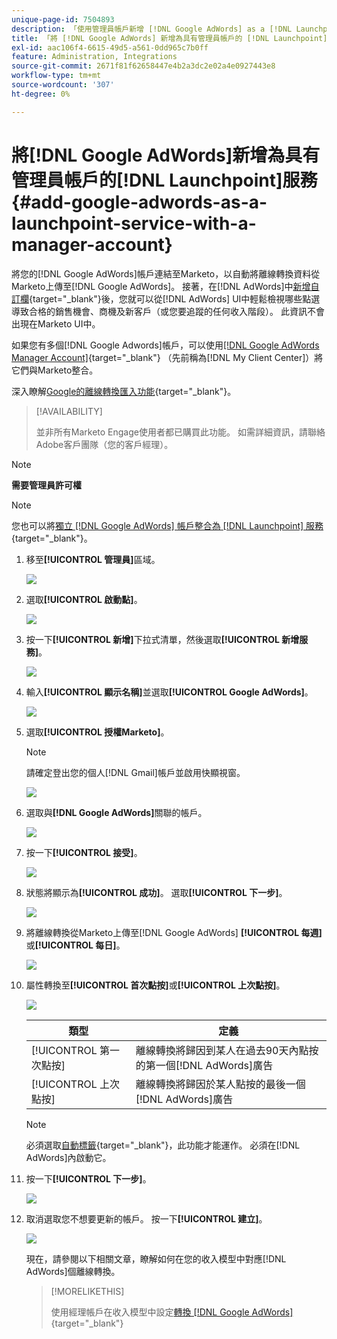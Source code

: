 ```yaml
---
unique-page-id: 7504893
description: 「使用管理員帳戶新增 [!DNL Google AdWords] as a [!DNL Launchpoint] 服務 — Marketo檔案 — 產品檔案」
title: 「將 [!DNL Google AdWords] 新增為具有管理員帳戶的 [!DNL Launchpoint] 服務」
exl-id: aac106f4-6615-49d5-a561-0dd965c7b0ff
feature: Administration, Integrations
source-git-commit: 2671f81f62658447e4b2a3dc2e02a4e0927443e8
workflow-type: tm+mt
source-wordcount: '307'
ht-degree: 0%

---
```


# 將[!DNL Google AdWords]新增為具有管理員帳戶的[!DNL Launchpoint]服務 {#add-google-adwords-as-a-launchpoint-service-with-a-manager-account}

將您的[!DNL Google AdWords]帳戶連結至Marketo，以自動將離線轉換資料從Marketo上傳至[!DNL Google AdWords]。 接著，在[!DNL AdWords]中[新增自訂欄](https://support.google.com/adwords/answer/3073556){target="_blank"}後，您就可以從[!DNL AdWords] UI中輕鬆檢視哪些點選導致合格的銷售機會、商機及新客戶（或您要追蹤的任何收入階段）。 此資訊不會出現在Marketo UI中。

如果您有多個[!DNL Google Adwords]帳戶，可以使用[[!DNL Google AdWords Manager Account]](https://www.google.com/adwords/manager-accounts/){target="_blank"} （先前稱為[!DNL My Client Center]）將它們與Marketo整合。

深入瞭解[Google的離線轉換匯入功能](https://support.google.com/adwords/answer/2998031?hl=en){target="_blank"}。

>[!AVAILABILITY]
>
>並非所有Marketo Engage使用者都已購買此功能。 如需詳細資訊，請聯絡Adobe客戶團隊（您的客戶經理）。

>[!NOTE]
>
>**需要管理員許可權**

>[!NOTE]
>
>您也可以將[獨立 [!DNL Google AdWords] 帳戶整合為 [!DNL Launchpoint] 服務](/help/marketo/product-docs/administration/additional-integrations/add-google-adwords-as-a-launchpoint-service.md){target="_blank"}。

1. 移至&#x200B;**[!UICONTROL 管理員]**&#x200B;區域。

   ![](assets/add-google-adwords-as-a-launchpoint-service-with-a-manager-1.png)

1. 選取&#x200B;**[!UICONTROL 啟動點]**。

   ![](assets/add-google-adwords-as-a-launchpoint-service-with-a-manager-2.png)

1. 按一下&#x200B;**[!UICONTROL 新增]**&#x200B;下拉式清單，然後選取&#x200B;**[!UICONTROL 新增服務]**。

   ![](assets/add-google-adwords-as-a-launchpoint-service-with-a-manager-3.png)

1. 輸入&#x200B;**[!UICONTROL 顯示名稱]**&#x200B;並選取&#x200B;**[!UICONTROL Google AdWords]**。

   ![](assets/add-google-adwords-as-a-launchpoint-service-with-a-manager-4.png)

1. 選取&#x200B;**[!UICONTROL 授權Marketo]**。

   >[!NOTE]
   >
   >請確定登出您的個人[!DNL Gmail]帳戶並啟用快顯視窗。

   ![](assets/add-google-adwords-as-a-launchpoint-service-with-a-manager-5.png)

1. 選取與&#x200B;**[!DNL Google AdWords]**&#x200B;關聯的帳戶。

   ![](assets/add-google-adwords-as-a-launchpoint-service-with-a-manager-6.png)

1. 按一下&#x200B;**[!UICONTROL 接受]**。

   ![](assets/add-google-adwords-as-a-launchpoint-service-with-a-manager-7.png)

1. 狀態將顯示為&#x200B;**[!UICONTROL 成功]**。 選取&#x200B;**[!UICONTROL 下一步]**。

   ![](assets/add-google-adwords-as-a-launchpoint-service-with-a-manager-8.png)

1. 將離線轉換從Marketo上傳至[!DNL Google AdWords] **[!UICONTROL 每週]**&#x200B;或&#x200B;**[!UICONTROL 每日]**。

   ![](assets/add-google-adwords-as-a-launchpoint-service-with-a-manager-9.png)

1. 屬性轉換至&#x200B;**[!UICONTROL 首次點按]**&#x200B;或&#x200B;**[!UICONTROL 上次點按]**。

   ![](assets/add-google-adwords-as-a-launchpoint-service-with-a-manager-10.png)

   | 類型 | 定義 |
   |---|---|
   | [!UICONTROL 第一次點按] | 離線轉換將歸因到某人在過去90天內點按的第一個[!DNL AdWords]廣告 |
   | [!UICONTROL 上次點按] | 離線轉換將歸因於某人點按的最後一個[!DNL AdWords]廣告 |

   >[!NOTE]
   >
   >必須選取[自動標籤](https://support.google.com/adwords/answer/1752125?hl=en){target="_blank"}，此功能才能運作。 必須在[!DNL AdWords]內啟動它。

1. 按一下&#x200B;**[!UICONTROL 下一步]**。

   ![](assets/add-google-adwords-as-a-launchpoint-service-with-a-manager-11.png)

1. 取消選取您不想要更新的帳戶。 按一下&#x200B;**[!UICONTROL 建立]**。

   ![](assets/add-google-adwords-as-a-launchpoint-service-with-a-manager-12.png)

   現在，請參閱以下相關文章，瞭解如何在您的收入模型中對應[!DNL AdWords]個離線轉換。

   >[!MORELIKETHIS]
   >
   >使用經理帳戶在收入模型中設定[轉換 [!DNL Google AdWords] ](/help/marketo/product-docs/reporting/revenue-cycle-analytics/revenue-cycle-models/set-google-adwords-conversions-in-the-revenue-model-with-a-manager-account.md){target="_blank"}
